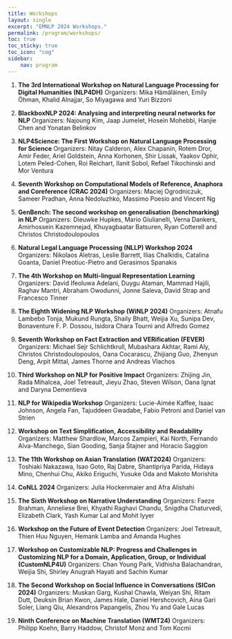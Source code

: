 ```yaml
---
title: Workshops
layout: single
excerpt: "EMNLP 2024 Workshops."
permalink: /program/workshops/
toc: true
toc_sticky: true
toc_icon: "cog" 
sidebar: 
    nav: program
---
```


1. **The 3rd International Workshop on Natural Language Processing for Digital Humanities (NLP4DH)** 
Organizers: Mika Hämäläinen, Emily Öhman, Khalid Alnajjar, So Miyagawa and Yuri Bizzoni

2. **BlackboxNLP 2024: Analysing and interpreting neural networks for NLP** 
Organizers: Najoung Kim, Jaap Jumelet, Hosein Mohebbi, Hanjie Chen and Yonatan Belinkov

3. **NLP4Science: The First Workshop on Natural Language Processing for Science** 
Organizers: Nitay Calderon, Alex Chapanin, Rotem Dror, Amir Feder, Ariel Goldstein, Anna Korhonen, Shir Lissak, Yaakov Ophir,  Lotem Peled-Cohen, Roi Reichart, Ilanit Sobol, Refael Tikochinski and Mor Ventura

4. **Seventh Workshop on Computational Models of Reference, Anaphora and Coreference (CRAC 2024)** 
Organizers: Maciej Ogrodniczuk, Sameer Pradhan, Anna Nedoluzhko, Massimo Poesio and Vincent Ng

5. **GenBench: The second workshop on generalisation (benchmarking) in NLP** 
Organizers: Dieuwke Hupkes, Mario Giulianelli, Verna Dankers, Amirhossein Kazemnejad, Khuyagbaatar Batsuren, Ryan Cotterell and Christos Christodoulopoulos

6. **Natural Legal Language Processing (NLLP) Workshop 2024** 
Organizers: Nikolaos Aletras, Leslie Barrett, Ilias Chalkidis, Catalina Goanta, Daniel Preotiuc-Pietro and Gerasimos Spanakis

7. **The 4th Workshop on Multi-lingual Representation Learning** 
Organizers: David Ifeoluwa Adelani, Duygu Ataman, Mammad Hajili, Raghav Mantri, Abraham Owodunni, Jonne Saleva, David Strap and Francesco Tinner 

8. **The Eighth Widening NLP Workshop (WiNLP 2024)** 
Organizers: Atnafu Lambebo Tonja, Mukund Rungta, Shaily Bhatt, Weijia Xu, Sunipa Dev, Bonaventure F. P. Dossou, Isidora Chara Tourni and Alfredo Gomez

9. **Seventh Workshop on Fact Extraction and VERification (FEVER)** 
Organizers: Michael Sejr Schlichtkrull, Mubashara Akhtar, Rami Aly, Christos Christodoulopoulos, Oana Cocarascu, Zhijiang Guo, Zhenyun Deng, Arpit Mittal, James Thorne and Andreas Vlachos

10. **Third Workshop on NLP for Positive Impact** 
Organizers: Zhijing Jin, Rada Mihalcea, Joel Tetreault, Jieyu Zhao, Steven Wilson, Oana Ignat and Daryna Dementieva

11. **NLP for Wikipedia Workshop** 
Organizers: Lucie-Aimée Kaffee, Isaac Johnson, Angela Fan, Tajuddeen Gwadabe, Fabio Petroni and Daniel van Strien

12. **Workshop on Text Simplification, Accessibility and Readability** 
Organizers: Matthew Shardlow, Marcos Zampieri, Kai North, Fernando Alva-Manchego, Sian Gooding, Sanja Štajner and Horacio Saggion

13. **The 11th Workshop on Asian Translation (WAT2024)** 
Organizers: Toshiaki Nakazawa, Isao Goto, Raj Dabre, Shantipriya Parida, Hidaya Mino, Chenhui Chu, Akiko Eriguchi, Yusuke Oda  and Makoto Morishita

14. **CoNLL 2024** 
Organizers: Julia Hockenmaier and Afra Alishahi

15. **The Sixth Workshop on Narrative Understanding** 
Organizers: Faeze Brahman, Anneliese Brei, Khyathi Raghavi Chandu, Snigdha Chaturvedi, Elizabeth Clark, Yash Kumar Lal and Mohit Iyyer

16. **Workshop on the Future of Event Detection** 
Organizers: Joel Tetreault, Thien Huu Nguyen, Hemank Lamba and Amanda Hughes

17. **Workshop on Customizable NLP: Progress and Challenges in Customizing NLP for a Domain, Application, Group, or Individual (CustomNLP4U)** 
Organizers: Chan Young Park, Vidhisha Balachandran, Weijia Shi, Shirley Anugrah Hayati and Sachin Kumar

18. **The Second Workshop on Social Influence in Conversations (SICon 2024)** 
Organizers: Muskan Garg, Kushal Chawla, Weiyan Shi, Ritam Dutt, Deuksin Brian Kwon, James Hale, Daniel Hershcovich, Aina Gari Soler, Liang Qiu, Alexandros Papangelis, Zhou Yu and Gale Lucas

19. **Ninth Conference on Machine Translation (WMT24)** 
Organizers: Philipp Koehn, Barry Haddow, Christof Monz and Tom Kocmi
